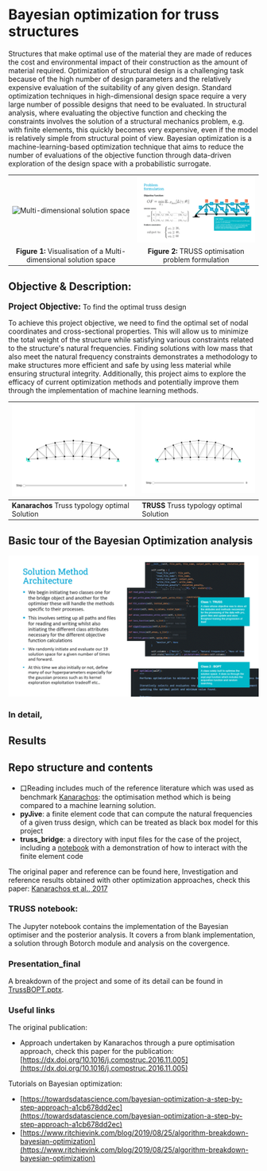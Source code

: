 # Bayesian optimization for truss structures

Structures that make optimal use of the material they are made of reduces the cost and environmental impact of their construction as the amount of material required. Optimization of structural design is a challenging task because of the high number of design parameters and the relatively expensive evaluation of the suitability of any given design. Standard optimization techniques in high-dimensional design space require a very large number of possible designs that need to be evaluated. In structural analysis, where evaluating the objective function and checking the constraints involves the solution of a structural mechanics problem, e.g. with finite elements, this quickly becomes very expensive, even if the model is relatively simple from structural point of view. Bayesian optimization is a machine-learning-based optimization technique that aims to reduce the number of evaluations of the objective function through data-driven exploration of the design space with a probabilistic surrogate.

<center>

<table style="width: 100%;">
  <tr>
    <td style="width: 50%; text-align: center;"><img src="https://www.mathworks.com/help/examples/stats/win64/ParellelBayeianOptimizationExample_01.png" alt="Multi-dimensional solution space"></td>
    <td style="width: 50%; text-align: center;"><img src="reading/Figures/solution_approach/TrussBOPT_formulation.png" alt="TRUSS optimal solution"></td>
  </tr>
  <tr>
    <td style="text-align: center;"><strong>Figure 1:</strong> Visualisation of a Multi-dimensional solution space</td>
    <td style="text-align: center;"><strong>Figure 2:</strong> TRUSS optimisation problem formulation</td>
  </tr>
</table>

</center>



## Objective & Description:

<span style="font-size: larger;"><B>Project Objective:</B></span> To find the optimal truss design


To achieve this project objective, we need to find the optimal set of nodal coordinates and cross-sectional properties. This will allow us to minimize the total weight of the structure while satisfying various constraints related to the structure's natural frequencies. Finding solutions with low mass that also meet the natural frequency constraints demonstrates a methodology to make structures more efficient and safe by using less material while ensuring structural integrity. Additionally, this project aims to explore the efficacy of current optimization methods and potentially improve them through the implementation of machine learning methods.

| ![Kanarachos optimal Solution](reading/Figures/truss_solutions/Kanarachos_Opt.png) | ![TRUSS optimal solution](reading/Figures/truss_solutions/TRUSS_Opt.png) |
|----------------------------------------------------------------------------------------------------------|--------------------------------------------------------------------------------------------------|
| **Kanarachos** Truss typology optimal Solution                                                            | **TRUSS** Truss typology optimal Solution                                                        |

## Basic tour of the Bayesian Optimization analysis

![Description of the GIF](reading/Figures/solution_approach/TrussBOPT_EOP.gif)

### In detail,

## Results





## Repo structure and contents
- 口Reading includes much of the reference literature which was used as benchmark [Kanarachos](1-s2.0-S0045794916302036-main.pdf): the optimisation method which is being compared to a machine learning solution.
- **pyJive**: a finite element code that can compute the natural frequencies of a given truss design, which can be treated as black box model for this project
- **truss_bridge**: a directory with input files for the case of the project, including a [notebook](truss_bridge/truss_bridge.ipynb) with a demonstration of how to interact with the finite element code

The original paper and reference can be found here,
Investigation and reference results obtained with other optimization approaches, check this paper: [Kanarachos et al., 2017](https://dx.doi.org/10.1016/j.compstruc.2016.11.005)

### TRUSS notebook:
The Jupyter notebook contains the implementation of the Bayesian optimiser and the posterior analysis. It covers a from blank implementation, a solution through Botorch module and analysis on the covergence. 

### Presentation_final
A breakdown of the project and some of its detail can be found in [TrussBOPT.pptx](TRUSS1/TRUSS1/TrussBOPT_EOP.pptx).

### Useful links
The original publication:
- Approach undertaken by Kanarachos through a pure optimisation approach, check this paper for the publication: [https://dx.doi.org/10.1016/j.compstruc.2016.11.005](https://dx.doi.org/10.1016/j.compstruc.2016.11.005)

Tutorials on Bayesian optimization:
- [https://towardsdatascience.com/bayesian-optimization-a-step-by-step-approach-a1cb678dd2ec](https://towardsdatascience.com/bayesian-optimization-a-step-by-step-approach-a1cb678dd2ec)
- [https://www.ritchievink.com/blog/2019/08/25/algorithm-breakdown-bayesian-optimization](https://www.ritchievink.com/blog/2019/08/25/algorithm-breakdown-bayesian-optimization)
